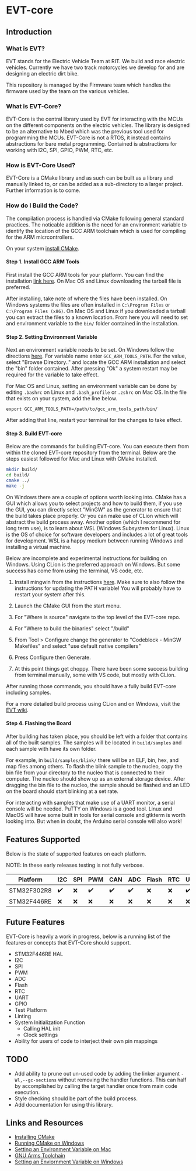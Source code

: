 # EVT-core

## Introduction

### What is EVT?
EVT stands for the Electric Vehicle Team at RIT. We build and race electric
vehicles. Currently we have two track motorcycles we develop for and are
designing an electric dirt bike.

This repository is managed by the Firmware team which handles the firmware
used by the team on the various vehicles.

### What is EVT-Core?
EVT-Core is the central library used by EVT for interacting with the MCUs on
the different components on the electric vehicles. The library is designed to
be an alternative to Mbed which was the previous tool used for programming the
MCUs. EVT-Core is not a RTOS, it instead contains abstractions for bare metal
programming. Contained is abstractions for working with I2C, SPI, GPIO, PWM,
RTC, etc.

### How is EVT-Core Used?

EVT-Core is a CMake library and as such can be built as a library and
manually linked to, or can be added as a sub-directory to a larger project.
Further information is to come.

### How do I Build the Code?

The compilation process is handled via CMake following general standard
practices. The noticable addition is the need for an environment variable
to identify the location of the GCC ARM toolchain which is used for compiling
for the ARM micrcontrollers.

On your system [install CMake](https://cmake.org/install/).

#### Step 1. Install GCC ARM Tools

First install the GCC ARM tools for your platform. You can find the
installation [link here](https://developer.arm.com/tools-and-software/open-source-software/developer-tools/gnu-toolchain/gnu-rm/downloads).
On Mac OS and Linux downloading the tarball file is preferred.

After installing, take note of where the files have been installed. On Windows
systems the files are often installed in `C:\Program Files` or `C:\Program Files (x86)`.
On Mac OS and Linux if you downloaded a tarball you can extract the files to
a known location. From here you will need to set and environment variable to
the `bin/` folder contained in the installation.

#### Step 2. Setting Environment Variable

Next an environment variable needs to be set. On Windows follow
the directions [here](https://kb.wisc.edu/cae/page.php?id=24500). For variable
name enter `GCC_ARM_TOOLS_PATH`. For the value, select "Browse Directory.."
and locate the GCC ARM installation and select the "bin" folder contained. After
pressing "Ok" a system restart may be required for the variable to take effect.

For Mac OS and Linux, setting an environment variable can be done by
editing `.bashrc` on Linux and `.bash_profile` or `.zshrc` on Mac OS. In
the file that exists on your system, add the line below.

```
export GCC_ARM_TOOLS_PATH=/path/to/gcc_arm_tools_path/bin/
```

After adding that line, restart your terminal for the changes to take effect.

#### Step 3. Build EVT-core

Below are the commands for building EVT-core. You can execute them from
within the cloned EVT-core repository from the terminal. Below are the steps
easiest followed for Mac and Linux with CMake installed.

```bash
mkdir build/
cd build/
cmake ../
make -j
```

On Windows there are a couple of options worth looking into. CMake has a GUI
which allows you to select projects and how to build them, if you use the GUI,
you can directly select "MinGW" as the generator to ensure that the build
takes place properly. Or you can make use of CLion which will abstract the
build process away. Another option (which I recommend for long term use), is
to learn about WSL (Windows Subsystem for Linux). Linux is the OS of choice
for software developers and includes a lot of great tools for development. WSL
is a happy medium between running Windows and installing a virtual machine.

Below are incomplete and experimental instructions for building on Windows. Using
CLion is the preferred approach on Windows. But some success has come from using
the terminal, VS code, etc.

1. Install mingwin from the instructions [here](https://www.ics.uci.edu/~pattis/common/handouts/mingweclipse/mingw.html). Make sure to also follow the instructions for updating the PATH
variable! You will probably have to restart your system after this.

2. Launch the CMake GUI from the start menu.

3. For "Where is source" navigate to the top level of the EVT-core repo.

4. For "Where to build the binaries" select "<EVT-core path>/build"

5. From Tool > Configure change the generator to "Codeblock - MinGW Makefiles" and select
"use default native compilers"

6. Press Configure then Generate.

7. At this point things get choppy. There have been some success building from
terminal manually, some with VS code, but mostly with CLion.




After running those commands, you should have a fully build EVT-core including
samples.

For a more detailed build process using CLion and on Windows,
visit the [EVT wiki](https://wiki.rit.edu/display/EVT/Setup+for+EVT-core+Development).

#### Step 4. Flashing the Board

After building has taken place, you should be left with a folder that contains
all of the built samples. The samples will be located in `build/samples` and
each sample with have its own folder.

For example, in `build/samples/blink/` there will be an ELF, bin, hex, and
map files among others. To flash the blink sample to the nucleo, copy the
bin file from your directory to the nucleo that is connected to their computer.
The nucleo should show up as an external storage device. After dragging the
bin file to the nucleo, the sample should be flashed and an LED on the board
should start blinking at a set rate.

For interacting with samples that make use of a UART monitor, a serial console
will be needed. PuTTY on Windows is a good tool. Linux and MacOS will have some
built in tools for serial console and gtkterm is worth looking into.
But when in doubt, the Arduino serial console will also work!

## Features Supported

Below is the state of supported features on each platform.

NOTE: In these early releases testing is not fully verbose.

| Platform    | I2C                | SPI | PWM                | CAN                | ADC                | Flash | RTC | UART                | GPIO                |
|-------------|--------------------|-----|--------------------|--------------------|--------------------|-------|-----|---------------------|---------------------|
| STM32F302R8 | :heavy_check_mark: | :x: | :heavy_check_mark: | :heavy_check_mark: | :heavy_check_mark: | :x:   | :x: | :heavy_check_mark:  | :heavy_check_mark:  |
| STM32F446RE | :x:                | :x: | :x:                | :x:                | :x:                | :x:   | :x: | :x:                 | :x:                 |

## Future Features

EVT-Core is heavily a work in progress, below is a running list of the features
or concepts that EVT-Core should support.

* STM32F446RE HAL
* I2C
* SPI
* PWM
* ADC
* Flash
* RTC
* UART
* GPIO
* Test Platform
* Linting
* System Initialization Function
    * Calling HAL init
    * Clock settings
* Ability for users of code to interject their own pin mappings

## TODO

* Add ability to prune out un-used code by adding the linker argument
`-Wl,--gc-sections` without removing the handler functions. This can half by
accomplished by calling the target handler once from main code execution.
* Style checking should be part of the build process.
* Add documentation for using this library.

## Links and Resources

* [Installing CMake](https://cmake.org/install/)
* [Running CMake on Windows](https://stackoverflow.com/questions/4101456/running-cmake-on-windows)
* [Setting an Environment Variable on Mac](https://phoenixnap.fr/kb/set-environment-variable-mac)
* [GNU Arms Toolchain](https://developer.arm.com/tools-and-software/open-source-software/developer-tools/gnu-toolchain/gnu-rm/downloads)
* [Setting an Enviornment Variable on Windows](https://kb.wisc.edu/cae/page.php?id=24500)
